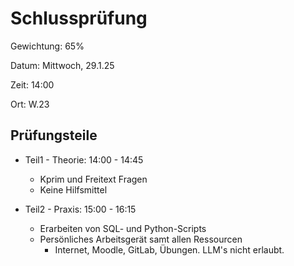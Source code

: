 # Schlussprüfung

Gewichtung: 65%

Datum: Mittwoch, 29.1.25

Zeit: 14:00

Ort: W.23

## Prüfungsteile


- Teil1 - Theorie:   14:00 - 14:45

    * Kprim und Freitext Fragen
    * Keine Hilfsmittel

- Teil2 - Praxis:   15:00 - 16:15

    * Erarbeiten von SQL- und Python-Scripts
    * Persönliches Arbeitsgerät samt allen Ressourcen
        * Internet, Moodle, GitLab, Übungen. LLM's nicht erlaubt.